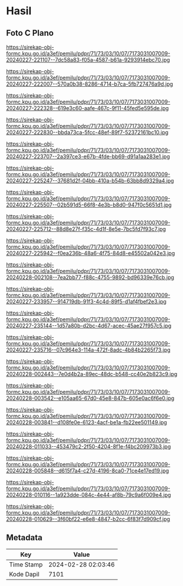 # Hasil

## Foto C Plano

https://sirekap-obj-formc.kpu.go.id/a3ef/pemilu/pdpr/71/73/03/10/07/7173031007009-20240227-221107--7dc58a83-f05a-4587-b61a-9293914ebc70.jpg

https://sirekap-obj-formc.kpu.go.id/a3ef/pemilu/pdpr/71/73/03/10/07/7173031007009-20240227-222007--570a0b38-8286-4714-b7ca-5fb727476a9d.jpg

https://sirekap-obj-formc.kpu.go.id/a3ef/pemilu/pdpr/71/73/03/10/07/7173031007009-20240227-222328--619e3c60-aafe-467c-9f11-45fed5e595de.jpg

https://sirekap-obj-formc.kpu.go.id/a3ef/pemilu/pdpr/71/73/03/10/07/7173031007009-20240227-222830--bbda73ca-5fcc-48ef-89f7-52372161bc10.jpg

https://sirekap-obj-formc.kpu.go.id/a3ef/pemilu/pdpr/71/73/03/10/07/7173031007009-20240227-223707--2a397ce3-e67b-4fde-bb69-d91a1aa283e1.jpg

https://sirekap-obj-formc.kpu.go.id/a3ef/pemilu/pdpr/71/73/03/10/07/7173031007009-20240227-225247--37681d2f-04bb-410a-b54b-63bb8d9329a4.jpg

https://sirekap-obj-formc.kpu.go.id/a3ef/pemilu/pdpr/71/73/03/10/07/7173031007009-20240227-225507--02b591d5-66f8-4e3b-b8d0-947f0c5651d1.jpg

https://sirekap-obj-formc.kpu.go.id/a3ef/pemilu/pdpr/71/73/03/10/07/7173031007009-20240227-225712--88d8e27f-f35c-4d1f-8e5e-7bc5fd7f93c7.jpg

https://sirekap-obj-formc.kpu.go.id/a3ef/pemilu/pdpr/71/73/03/10/07/7173031007009-20240227-225942--f0ea236b-48a6-4f75-84d8-e45502a042e3.jpg

https://sirekap-obj-formc.kpu.go.id/a3ef/pemilu/pdpr/71/73/03/10/07/7173031007009-20240228-002108--7ea2bb77-f88c-4755-9892-bd96339e76cb.jpg

https://sirekap-obj-formc.kpu.go.id/a3ef/pemilu/pdpr/71/73/03/10/07/7173031007009-20240227-233957--914719db-91f3-4c4d-89f5-d1af4fbef2e3.jpg

https://sirekap-obj-formc.kpu.go.id/a3ef/pemilu/pdpr/71/73/03/10/07/7173031007009-20240227-235144--1d57a80b-d2bc-4d67-acec-45ae27f957c5.jpg

https://sirekap-obj-formc.kpu.go.id/a3ef/pemilu/pdpr/71/73/03/10/07/7173031007009-20240227-235716--07c964e3-114a-472f-8adc-4b84b2265f73.jpg

https://sirekap-obj-formc.kpu.go.id/a3ef/pemilu/pdpr/71/73/03/10/07/7173031007009-20240228-002443--7e0d4b2a-89ec-48dc-b548-cc40e2b823c9.jpg

https://sirekap-obj-formc.kpu.go.id/a3ef/pemilu/pdpr/71/73/03/10/07/7173031007009-20240228-003542--e105aa65-67d0-45e8-847b-605e0ac6f6e0.jpg

https://sirekap-obj-formc.kpu.go.id/a3ef/pemilu/pdpr/71/73/03/10/07/7173031007009-20240228-003841--d108fe0e-6123-4acf-be1a-fb22ee501149.jpg

https://sirekap-obj-formc.kpu.go.id/a3ef/pemilu/pdpr/71/73/03/10/07/7173031007009-20240228-011033--453479c2-2f50-4204-8f1e-f4bc209973b3.jpg

https://sirekap-obj-formc.kpu.go.id/a3ef/pemilu/pdpr/71/73/03/10/07/7173031007009-20240228-005848--d615f7a4-c27d-4196-8ca0-71ce4e17ed19.jpg

https://sirekap-obj-formc.kpu.go.id/a3ef/pemilu/pdpr/71/73/03/10/07/7173031007009-20240228-010116--1a923dde-084c-4e44-af8b-79c9a6f009e4.jpg

https://sirekap-obj-formc.kpu.go.id/a3ef/pemilu/pdpr/71/73/03/10/07/7173031007009-20240228-010629--3f60bf22-e6e8-4847-b2cc-6f83f7d909cf.jpg


## Metadata

| Key        | Value               |
| ---------- | ------------------- |
| Time Stamp | 2024-02-28 02:03:46 |
| Kode Dapil | 7101                |



